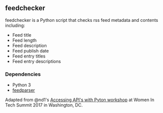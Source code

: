 ## feedchecker

feedchecker is a Python script that checks rss feed metadata and contents including:
* Feed title
* Feed length
* Feed description
* Feed publish date
* Feed entry titles
* Feed entry descriptions

### Dependencies

* Python 3
* [feedparser](https://pypi.python.org/pypi/feedparser)

Adapted from @nd1's [Accessing API's with Pyton workshop](https://github.com/nd1/women_in_tech_summit_DC2017) at Women In Tech Summit 2017 in Washington, DC.
